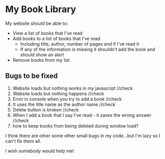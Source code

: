 # My Book Library

My website should be able to:

- View a list of books that I've read
- Add books to a list of books that I've read
  - Including title, author, number of pages and if I've read it
  - If any of the information is missing it shouldn't add the book and should show an alert
- Remove books from my list

## Bugs to be fixed

1. Website loads but nothing works in my javascript //check
2. Website loads but nothing happens //check
3. Error in console when you try to add a book //check
4. It uses the title name as the author name //check
5. Delete button is broken //check
6. When I add a book that I say I've read - it saves the wrong answer //check
7. how to keep books from being deleted during window load?

I think there are other some other small bugs in my code...but I'm lazy so I can't fix them all.

I wish somebody would help me!
